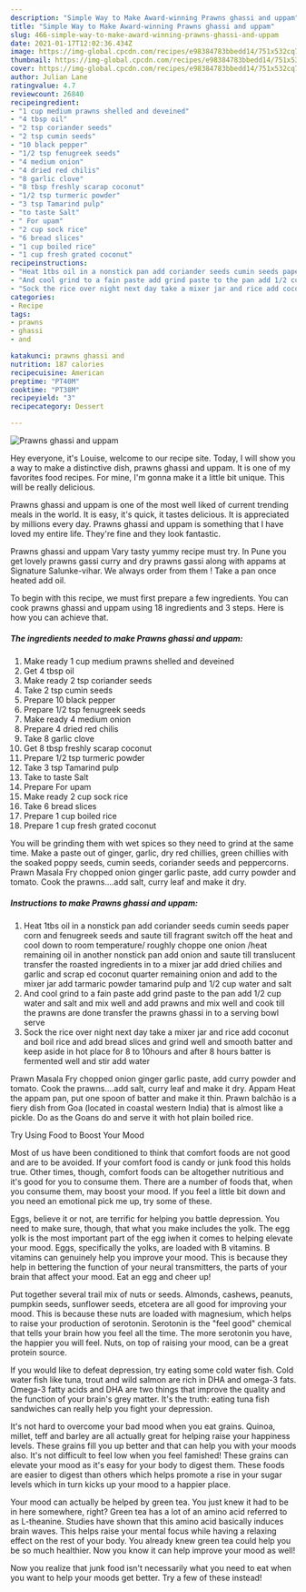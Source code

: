 ```yaml
---
description: "Simple Way to Make Award-winning Prawns ghassi and uppam"
title: "Simple Way to Make Award-winning Prawns ghassi and uppam"
slug: 466-simple-way-to-make-award-winning-prawns-ghassi-and-uppam
date: 2021-01-17T12:02:36.434Z
image: https://img-global.cpcdn.com/recipes/e98384783bbedd14/751x532cq70/prawns-ghassi-and-uppam-recipe-main-photo.jpg
thumbnail: https://img-global.cpcdn.com/recipes/e98384783bbedd14/751x532cq70/prawns-ghassi-and-uppam-recipe-main-photo.jpg
cover: https://img-global.cpcdn.com/recipes/e98384783bbedd14/751x532cq70/prawns-ghassi-and-uppam-recipe-main-photo.jpg
author: Julian Lane
ratingvalue: 4.7
reviewcount: 26840
recipeingredient:
- "1 cup medium prawns shelled and deveined"
- "4 tbsp oil"
- "2 tsp coriander seeds"
- "2 tsp cumin seeds"
- "10 black pepper"
- "1/2 tsp fenugreek seeds"
- "4 medium onion"
- "4 dried red chilis"
- "8 garlic clove"
- "8 tbsp freshly scarap coconut"
- "1/2 tsp turmeric powder"
- "3 tsp Tamarind pulp"
- "to taste Salt"
- " For upam"
- "2 cup sock rice"
- "6 bread slices"
- "1 cup boiled rice"
- "1 cup fresh grated coconut"
recipeinstructions:
- "Heat 1tbs oil in a nonstick pan add coriander seeds cumin seeds paper corn and fenugreek seeds and saute till fragrant switch off the heat and cool down to room temperature/ roughly choppe one onion /heat remaining oil in another nonstick pan add onion and saute till translucent transfer the roasted ingredients in to a mixer jar add dried chilies and garlic and scrap ed coconut quarter remaining onion and add to the mixer jar add tarmaric powder tamarind pulp and 1/2 cup water and salt"
- "And cool grind to a fain paste add grind paste to the pan add 1/2 cup water and salt and mix well and add prawns and mix well and cook till the prawns are done transfer the prawns ghassi in to a serving bowl serve"
- "Sock the rice over night next day take a mixer jar and rice add coconut and boil rice and add bread slices and grind well and smooth batter and keep aside in hot place for 8 to 10hours and after 8 hours batter is fermented well and stir add water"
categories:
- Recipe
tags:
- prawns
- ghassi
- and

katakunci: prawns ghassi and 
nutrition: 187 calories
recipecuisine: American
preptime: "PT40M"
cooktime: "PT38M"
recipeyield: "3"
recipecategory: Dessert

---
```



![Prawns ghassi and uppam](https://img-global.cpcdn.com/recipes/e98384783bbedd14/751x532cq70/prawns-ghassi-and-uppam-recipe-main-photo.jpg)

Hey everyone, it's Louise, welcome to our recipe site. Today, I will show you a way to make a distinctive dish, prawns ghassi and uppam. It is one of my favorites food recipes. For mine, I'm gonna make it a little bit unique. This will be really delicious.

Prawns ghassi and uppam is one of the most well liked of current trending meals in the world. It is easy, it's quick, it tastes delicious. It is appreciated by millions every day. Prawns ghassi and uppam is something that I have loved my entire life. They're fine and they look fantastic.

Prawns ghassi and uppam Vary tasty yummy recipe must try. In Pune you get lovely prawns gassi curry and dry prawns gassi along with appams at Signature Salunke-vihar. We always order from them ! Take a pan once heated add oil.


To begin with this recipe, we must first prepare a few ingredients. You can cook prawns ghassi and uppam using 18 ingredients and 3 steps. Here is how you can achieve that.

<!--inarticleads1-->

##### The ingredients needed to make Prawns ghassi and uppam:

1. Make ready 1 cup medium prawns shelled and deveined
1. Get 4 tbsp oil
1. Make ready 2 tsp coriander seeds
1. Take 2 tsp cumin seeds
1. Prepare 10 black pepper
1. Prepare 1/2 tsp fenugreek seeds
1. Make ready 4 medium onion
1. Prepare 4 dried red chilis
1. Take 8 garlic clove
1. Get 8 tbsp freshly scarap coconut
1. Prepare 1/2 tsp turmeric powder
1. Take 3 tsp Tamarind pulp
1. Take to taste Salt
1. Prepare  For upam
1. Make ready 2 cup sock rice
1. Take 6 bread slices
1. Prepare 1 cup boiled rice
1. Prepare 1 cup fresh grated coconut


You will be grinding them with wet spices so they need to grind at the same time. Make a paste out of ginger, garlic, dry red chillies, green chillies with the soaked poppy seeds, cumin seeds, coriander seeds and peppercorns. Prawn Masala Fry chopped onion ginger garlic paste, add curry powder and tomato. Cook the prawns….add salt, curry leaf and make it dry. 

<!--inarticleads2-->

##### Instructions to make Prawns ghassi and uppam:

1. Heat 1tbs oil in a nonstick pan add coriander seeds cumin seeds paper corn and fenugreek seeds and saute till fragrant switch off the heat and cool down to room temperature/ roughly choppe one onion /heat remaining oil in another nonstick pan add onion and saute till translucent transfer the roasted ingredients in to a mixer jar add dried chilies and garlic and scrap ed coconut quarter remaining onion and add to the mixer jar add tarmaric powder tamarind pulp and 1/2 cup water and salt
1. And cool grind to a fain paste add grind paste to the pan add 1/2 cup water and salt and mix well and add prawns and mix well and cook till the prawns are done transfer the prawns ghassi in to a serving bowl serve
1. Sock the rice over night next day take a mixer jar and rice add coconut and boil rice and add bread slices and grind well and smooth batter and keep aside in hot place for 8 to 10hours and after 8 hours batter is fermented well and stir add water


Prawn Masala Fry chopped onion ginger garlic paste, add curry powder and tomato. Cook the prawns….add salt, curry leaf and make it dry. Appam Heat the appam pan, put one spoon of batter and make it thin. Prawn balchão is a fiery dish from Goa (located in coastal western India) that is almost like a pickle. Do as the Goans do and serve it with hot plain boiled rice. 

Try Using Food to Boost Your Mood


Most of us have been conditioned to think that comfort foods are not good and are to be avoided. If your comfort food is candy or junk food this holds true. Other times, though, comfort foods can be altogether nutritious and it's good for you to consume them. There are a number of foods that, when you consume them, may boost your mood. If you feel a little bit down and you need an emotional pick me up, try some of these.

Eggs, believe it or not, are terrific for helping you battle depression. You need to make sure, though, that what you make includes the yolk. The egg yolk is the most important part of the egg iwhen it comes to helping elevate your mood. Eggs, specifically the yolks, are loaded with B vitamins. B vitamins can genuinely help you improve your mood. This is because they help in bettering the function of your neural transmitters, the parts of your brain that affect your mood. Eat an egg and cheer up!

Put together several trail mix of nuts or seeds. Almonds, cashews, peanuts, pumpkin seeds, sunflower seeds, etcetera are all good for improving your mood. This is because these nuts are loaded with magnesium, which helps to raise your production of serotonin. Serotonin is the "feel good" chemical that tells your brain how you feel all the time. The more serotonin you have, the happier you will feel. Nuts, on top of raising your mood, can be a great protein source.

If you would like to defeat depression, try eating some cold water fish. Cold water fish like tuna, trout and wild salmon are rich in DHA and omega-3 fats. Omega-3 fatty acids and DHA are two things that improve the quality and the function of your brain's grey matter. It's the truth: eating tuna fish sandwiches can really help you fight your depression. 

It's not hard to overcome your bad mood when you eat grains. Quinoa, millet, teff and barley are all actually great for helping raise your happiness levels. These grains fill you up better and that can help you with your moods also. It's not difficult to feel low when you feel famished! These grains can elevate your mood as it's easy for your body to digest them. These foods are easier to digest than others which helps promote a rise in your sugar levels which in turn kicks up your mood to a happier place.

Your mood can actually be helped by green tea. You just knew it had to be in here somewhere, right? Green tea has a lot of an amino acid referred to as L-theanine. Studies have shown that this amino acid basically induces brain waves. This helps raise your mental focus while having a relaxing effect on the rest of your body. You already knew green tea could help you be so much healthier. Now you know it can help improve your mood as well!

Now you realize that junk food isn't necessarily what you need to eat when you want to help your moods get better. Try a few of these instead!

